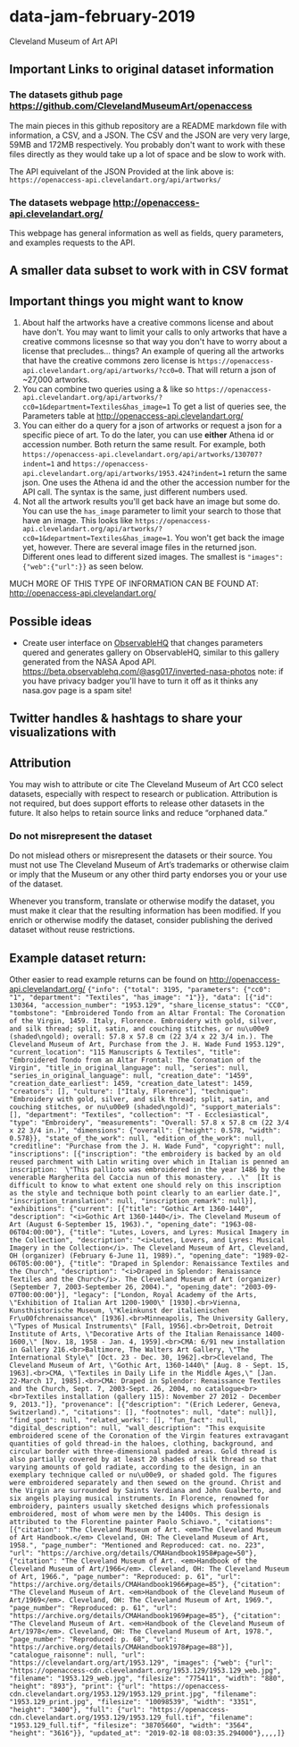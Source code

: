 # data-jam-february-2019
Cleveland Museum of Art API


## Important Links to original dataset information

### The datasets github page https://github.com/ClevelandMuseumArt/openaccess
The main pieces in this github repository are a README markdown file with information, a CSV, and a JSON. The CSV and the JSON are very very large, 59MB and 172MB respectively. You probably don't want to work with these files directly as they would take up a lot of space and be slow to work with.

The API equivelant of the JSON Provided at the link above is: `https://openaccess-api.clevelandart.org/api/artworks/`

### The datasets webpage http://openaccess-api.clevelandart.org/
This webpage has general information as well as fields, query parameters, and examples requests to the API. 

## A smaller data subset to work with in CSV format

## Important things you might want to know
1. About half the artworks have a creative commons license and about have don't. You may want to limit your calls to only artworks that have a creative commons licesnse so that way you don't have to worry about a license that precludes... things? An example of quering all the artworks that have the creative commons zero license is `https://openaccess-api.clevelandart.org/api/artworks/?cc0=0`. That will return a json of ~27,000 artworks.
2. You can combine two queries using a & like so `https://openaccess-api.clevelandart.org/api/artworks/?cc0=1&department=Textiles&has_image=1` To get a list of queries see, the Parameters table at http://openaccess-api.clevelandart.org/
3. You can either do a query for a json of artworks or request a json for a specific piece of art. To do the later, you can use <b>either</b> Athena id or accession number. Both return the same result. For example, both `https://openaccess-api.clevelandart.org/api/artworks/130707?indent=1` and `https://openaccess-api.clevelandart.org/api/artworks/1953.424?indent=1` return the same json. One uses the Athena id and the other the accession number for the API call. The syntax is the same, just different numbers used.
4. Not all the artwork results you'll get back have an image but some do. You can use the `has_image` parameter to limit your search to those that have an image. This looks like `https://openaccess-api.clevelandart.org/api/artworks/?cc0=1&department=Textiles&has_image=1`. You won't get back the image yet, however. There are several image files in the returned json. Different ones lead to different sized images. The smallest is `"images":{"web":{"url":`<url you want is here>`}}` as seen below.

MUCH MORE OF THIS TYPE OF INFORMATION CAN BE FOUND AT: http://openaccess-api.clevelandart.org/


## Possible ideas
- Create user interface on <a href="https://beta.observablehq.com/">ObservableHQ</a> that changes parameters quered and generates gallery on ObservableHQ, similar to this gallery generated from the NASA Apod API. https://beta.observablehq.com/@asg017/inverted-nasa-photos note: if you have privacy badger you'll have to turn it off as it thinks any nasa.gov page is a spam site!


## Twitter handles & hashtags to share your visualizations with


## Attribution 
You may wish to attribute or cite The Cleveland Museum of Art CC0 select datasets, especially with respect to research or publication. Attribution is not required, but does support efforts to release other datasets in the future. It also helps to retain source links and reduce “orphaned data.”  

### Do not misrepresent the dataset
Do not mislead others or misrepresent the datasets or their source. You must not use The Cleveland Museum of Art’s trademarks or otherwise claim or imply that the Museum or any other third party endorses you or your use of the dataset. 

Whenever you transform, translate or otherwise modify the dataset, you must make it clear that the resulting information has been modified. If you enrich or otherwise modify the dataset, consider publishing the derived dataset without reuse restrictions. 


## Example dataset return:
Other easier to read example returns can be found on http://openaccess-api.clevelandart.org/
`{"info": {"total": 3195, "parameters": {"cc0": "1", "department": "Textiles", "has_image": "1"}}, "data": [{"id": 130364, "accession_number": "1953.129", "share_license_status": "CC0", "tombstone": "Embroidered Tondo from an Altar Frontal: The Coronation of the Virgin, 1459. Italy, Florence. Embroidery with gold, silver, and silk thread; split, satin, and couching stitches, or nu\u00e9 (shaded\ngold); overall: 57.8 x 57.8 cm (22 3/4 x 22 3/4 in.). The Cleveland Museum of Art, Purchase from the J. H. Wade Fund 1953.129", "current_location": "115 Manuscripts & Textiles", "title": "Embroidered Tondo from an Altar Frontal: The Coronation of the Virgin", "title_in_original_language": null, "series": null, "series_in_original_language": null, "creation_date": "1459", "creation_date_earliest": 1459, "creation_date_latest": 1459, "creators": [], "culture": ["Italy, Florence"], "technique": "Embroidery with gold, silver, and silk thread; split, satin, and couching stitches, or nu\u00e9 (shaded\ngold)", "support_materials": [], "department": "Textiles", "collection": "T - Ecclesiastical", "type": "Embroidery", "measurements": "Overall: 57.8 x 57.8 cm (22 3/4 x 22 3/4 in.)", "dimensions": {"overall": {"height": 0.578, "width": 0.578}}, "state_of_the_work": null, "edition_of_the_work": null, "creditline": "Purchase from the J. H. Wade Fund", "copyright": null, "inscriptions": [{"inscription": "the embroidery is backed by an old reused parchment with Latin writing over which in Italian is penned an inscription:  \"This pallioto was embroidered in the year 1486 by the venerable Margherita del Caccia nun of this monastery. . .\"  [It is difficult to know to what extent one should rely on this inscription as the style and technique both point clearly to an earlier date.]", "inscription_translation": null, "inscription_remark": null}], "exhibitions": {"current": [{"title": "Gothic Art 1360-1440", "description": "<i>Gothic Art 1360-1440</i>. The Cleveland Museum of Art (August 6-September 15, 1963).", "opening_date": "1963-08-06T04:00:00"}, {"title": "Lutes, Lovers, and Lyres: Musical Imagery in the Collection", "description": "<i>Lutes, Lovers, and Lyres: Musical Imagery in the Collection</i>. The Cleveland Museum of Art, Cleveland, OH (organizer) (February 6-June 11, 1989).", "opening_date": "1989-02-06T05:00:00"}, {"title": "Draped in Splendor: Renaissance Textiles and the Church", "description": "<i>Draped in Splendor: Renaissance Textiles and the Church</i>. The Cleveland Museum of Art (organizer) (September 7, 2003-September 26, 2004).", "opening_date": "2003-09-07T00:00:00"}], "legacy": ["London, Royal Academy of the Arts, \"Exhibition of Italian Art 1200-1900\" [1930].<br>Vienna, Kunsthistorische Museum, \"Kleinkunst der italienischen Fr\u00fchrenaissance\" [1936].<br>Minneapolis, The University Gallery, \"Types of Musical Instruments\" [Fall, 1956].<br>Detroit, Detroit Institute of Arts, \"Decorative Arts of the Italian Renaissance 1400-1600,\" [Nov. 18, 1958 - Jan. 4, 1959].<br>CMA: 6/91 new installation in Gallery 216.<br>Baltimore, The Walters Art Gallery, \"The International Style\" [Oct. 23 - Dec. 30, 1962].<br>Cleveland, The Cleveland Museum of Art, \"Gothic Art, 1360-1440\" [Aug. 8 - Sept. 15, 1963].<br>CMA, \"Textiles in Daily Life in the Middle Ages,\" [Jan. 22-March 17, 1985].<br>CMA: Draped in Splendor: Renaissance Textiles and the Church, Sept. 7, 2003-Sept. 26, 2004, no catalogue<br><br>Textiles installation (gallery 115): November 27 2012 - December 9, 2013."]}, "provenance": [{"description": "(Erich Lederer, Geneva, Switzerland).", "citations": [], "footnotes": null, "date": null}], "find_spot": null, "related_works": [], "fun_fact": null, "digital_description": null, "wall_description": "This exquisite embroidered scene of the Coronation of the Virgin features extravagant quantities of gold thread-in the haloes, clothing, background, and circular border with three-dimensional padded areas. Gold thread is also partially covered by at least 20 shades of silk thread so that varying amounts of gold radiate, according to the design, in an exemplary technique called or nu\u00e9, or shaded gold. The figures were embroidered separately and then sewed on the ground. Christ and the Virgin are surrounded by Saints Verdiana and John Gualberto, and six angels playing musical instruments. In Florence, renowned for embroidery, painters usually sketched designs which professionals embroidered, most of whom were men by the 1400s. This design is attributed to the Florentine painter Paolo Schiavo.", "citations": [{"citation": "The Cleveland Museum of Art. <em>The Cleveland Museum of Art Handbook.</em> Cleveland, OH: The Cleveland Museum of Art, 1958.", "page_number": "Mentioned and Reproduced: cat. no. 223", "url": "https://archive.org/details/CMAHandbook1958#page=50"}, {"citation": "The Cleveland Museum of Art. <em>Handbook of the Cleveland Museum of Art/1966</em>. Cleveland, OH: The Cleveland Museum of Art, 1966.", "page_number": "Reproduced: p. 61", "url": "https://archive.org/details/CMAHandbook1966#page=85"}, {"citation": "The Cleveland Museum of Art. <em>Handbook of the Cleveland Museum of Art/1969</em>. Cleveland, OH: The Cleveland Museum of Art, 1969.", "page_number": "Reproduced: p. 61", "url": "https://archive.org/details/CMAHandbook1969#page=85"}, {"citation": "The Cleveland Museum of Art. <em>Handbook of the Cleveland Museum of Art/1978</em>. Cleveland, OH: The Cleveland Museum of Art, 1978.", "page_number": "Reproduced: p. 68", "url": "https://archive.org/details/CMAHandbook1978#page=88"}], "catalogue_raisonne": null, "url": "https://clevelandart.org/art/1953.129", "images": {"web": {"url": "https://openaccess-cdn.clevelandart.org/1953.129/1953.129_web.jpg", "filename": "1953.129_web.jpg", "filesize": "775411", "width": "880", "height": "893"}, "print": {"url": "https://openaccess-cdn.clevelandart.org/1953.129/1953.129_print.jpg", "filename": "1953.129_print.jpg", "filesize": "10098539", "width": "3351", "height": "3400"}, "full": {"url": "https://openaccess-cdn.clevelandart.org/1953.129/1953.129_full.tif", "filename": "1953.129_full.tif", "filesize": "38705660", "width": "3564", "height": "3616"}}, "updated_at": "2019-02-18 08:03:35.294000"},,,,]}`


